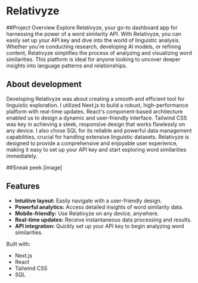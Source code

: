 # Relativyze

##Project Overview
Explore Relativyze, your go-to dashboard app for harnessing the power of a word similarity API. With Relativyze, you can easily set up your API key and dive into the world of linguistic analysis. Whether you're conducting research, developing AI models, or refining content, Relativyze simplifies the process of analyzing and visualizing word similarities. This platform is ideal for anyone looking to uncover deeper insights into language patterns and relationships.

## About development
Developing Relativyze was about creating a smooth and efficient tool for linguistic exploration. I utilized Next.js to build a robust, high-performance platform with real-time updates. React's component-based architecture enabled us to design a dynamic and user-friendly interface. Tailwind CSS was key in achieving a sleek, responsive design that works flawlessly on any device. I also chose SQL for its reliable and powerful data management capabilities, crucial for handling extensive linguistic datasets. Relativyze is designed to provide a comprehensive and enjoyable user experience, making it easy to set up your API key and start exploring word similarities immediately.

##Sneak peek
[image]

## Features
* **Intuitive layout:** Easily navigate with a user-friendly design.
* **Powerful analytics:** Access detailed insights of word similarity data.
* **Mobile-friendly:** Use Relativyze on any device, anywhere.
* **Real-time updates:** Receive instantaneous data processing and results.
* **API integration:** Quickly set up your API key to begin analyzing word similarities.

Built with:
* Next.js
* React
* Tailwind CSS
* SQL

